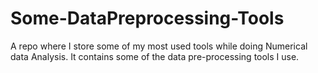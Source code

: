 # Some-DataPreprocessing-Tools

 A repo where I store some of my most used tools while doing Numerical data Analysis.
 It contains some of the data pre-processing tools I use.
